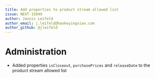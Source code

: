 ```yaml
---
title: Add properties to product stream allowed list
issue: NEXT-15049
author: Jannis Leifeld
author_email: j.leifeld@haokeyingxiao.com 
author_github: @jleifeld
---
```

# Administration
* Added properties `isCloseout`, `purchasePrices` and `releaseDate` to the product stream allowed list
